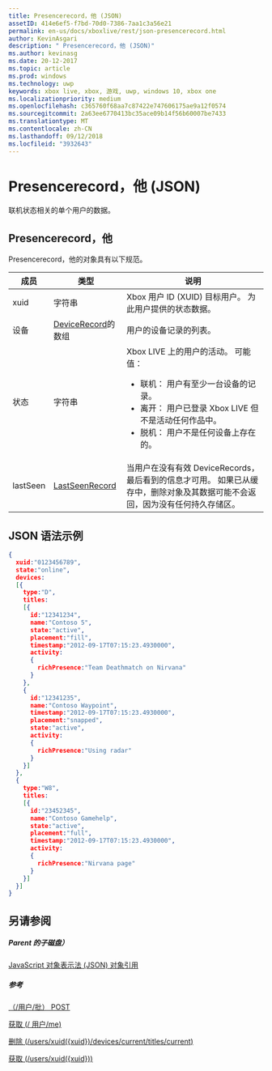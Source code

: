 ```yaml
---
title: Presencerecord，他 (JSON)
assetID: 414e6ef5-f7bd-70d0-7386-7aa1c3a56e21
permalink: en-us/docs/xboxlive/rest/json-presencerecord.html
author: KevinAsgari
description: " Presencerecord，他 (JSON)"
ms.author: kevinasg
ms.date: 20-12-2017
ms.topic: article
ms.prod: windows
ms.technology: uwp
keywords: xbox live, xbox, 游戏, uwp, windows 10, xbox one
ms.localizationpriority: medium
ms.openlocfilehash: c365760f68aa7c87422e747606175ae9a12f0574
ms.sourcegitcommit: 2a63ee6770413bc35ace09b14f56b60007be7433
ms.translationtype: MT
ms.contentlocale: zh-CN
ms.lasthandoff: 09/12/2018
ms.locfileid: "3932643"
---
```

# <a name="presencerecord-json"></a>Presencerecord，他 (JSON)
联机状态相关的单个用户的数据。
<a id="ID4EN"></a>


## <a name="presencerecord"></a>Presencerecord，他

Presencerecord，他的对象具有以下规范。

| 成员| 类型| 说明|
| --- | --- | --- |
| xuid| 字符串| Xbox 用户 ID (XUID) 目标用户。 为此用户提供的状态数据。|
| 设备| [DeviceRecord](json-devicerecord.md)的数组| 用户的设备记录的列表。|
| 状态| 字符串| Xbox LIVE 上的用户的活动。 可能值： <ul><li>联机： 用户有至少一台设备的记录。</li><li>离开： 用户已登录 Xbox LIVE 但不是活动任何作品中。</li><li>脱机： 用户不是任何设备上存在的。</li></ul> | 
| lastSeen| [LastSeenRecord](json-lastseenrecord.md)| 当用户在没有有效 DeviceRecords，最后看到的信息才可用。 如果已从缓存中，删除对象及其数据可能不会返回，因为没有任何持久存储区。|

<a id="ID4E2C"></a>


## <a name="sample-json-syntax"></a>JSON 语法示例


```json
{
  xuid:"0123456789",
  state:"online",
  devices:
  [{
    type:"D",
    titles:
    [{
      id:"12341234",
      name:"Contoso 5",
      state:"active",
      placement:"fill",
      timestamp:"2012-09-17T07:15:23.4930000",
      activity:
      {
        richPresence:"Team Deathmatch on Nirvana"
      }
    },
    {
      id:"12341235",
      name:"Contoso Waypoint",
      timestamp:"2012-09-17T07:15:23.4930000",
      placement:"snapped",
      state:"active",
      activity:
      {
        richPresence:"Using radar"
      }
    }]
  },
  {
    type:"W8",
    titles:
    [{
      id:"23452345",
      name:"Contoso Gamehelp",
      state:"active",
      placement:"full",
      timestamp:"2012-09-17T07:15:23.4930000",
      activity:
      {
        richPresence:"Nirvana page"
      }
    }]
  }]
}

```


<a id="ID4EED"></a>


## <a name="see-also"></a>另请参阅

<a id="ID4EGD"></a>


##### <a name="parent"></a>Parent 的子磁盘）

[JavaScript 对象表示法 (JSON) 对象引用](atoc-xboxlivews-reference-json.md)


<a id="ID4EQD"></a>


##### <a name="reference"></a>参考

[（/用户/批） POST](../uri/presence/uri-usersbatchpost.md)

 [获取 (/ 用户/me)](../uri/presence/uri-usersmeget.md)

 [删除 (/users/xuid({xuid})/devices/current/titles/current)](../uri/presence/uri-usersxuiddevicescurrenttitlescurrentdelete.md)

 [获取 (/users/xuid({xuid}))](../uri/presence/uri-usersxuidget.md)
